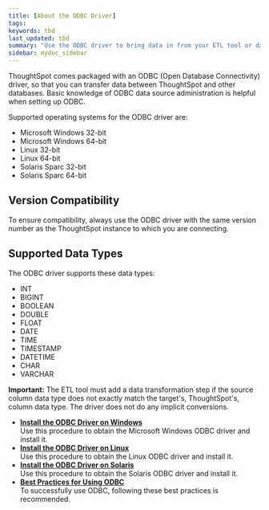 ```yaml
---
title: [About the ODBC Driver]
tags:
keywords: tbd
last_updated: tbd
summary: "Use the ODBC driver to bring data in from your ETL tool or database."
sidebar: mydoc_sidebar
---
```

ThoughtSpot comes packaged with an ODBC (Open Database Connectivity) driver, so that you can transfer data between ThoughtSpot and other databases. Basic knowledge of ODBC data source administration is helpful when setting up ODBC.

Supported operating systems for the ODBC driver are:

-   Microsoft Windows 32-bit
-   Microsoft Windows 64-bit
-   Linux 32-bit
-   Linux 64-bit
-   Solaris Sparc 32-bit
-   Solaris Sparc 64-bit

## Version Compatibility

To ensure compatibility, always use the ODBC driver with the same version number as the ThoughtSpot instance to which you are connecting.

## Supported Data Types

The ODBC driver supports these data types:

-   INT
-   BIGINT
-   BOOLEAN
-   DOUBLE
-   FLOAT
-   DATE
-   TIME
-   TIMESTAMP
-   DATETIME
-   CHAR
-   VARCHAR

**Important:** The ETL tool must add a data transformation step if the source column data type does not exactly match the target's, ThoughtSpot's, column data type. The driver does not do any implicit conversions.

-   **[Install the ODBC Driver on Windows](../../data_integration/clients/install_odbc_windows.html)**  
Use this procedure to obtain the Microsoft Windows ODBC driver and install it.
-   **[Install the ODBC Driver on Linux](../../data_integration/clients/install_odbc_linux.html)**  
Use this procedure to obtain the Linux ODBC driver and install it.
-   **[Install the ODBC Driver on Solaris](../../data_integration/clients/install_odbc_solaris.html)**  
Use this procedure to obtain the Solaris ODBC driver and install it.
-   **[Best Practices for Using ODBC](../../data_integration/clients/odbc_best_practices.html)**  
To successfully use ODBC, following these best practices is recommended.
